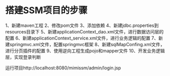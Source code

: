 # 搭建SSM项目的步骤
1、新建maven工程
2、修改pom文件
3、添加依赖
4、新建jdbc.properties到resources目录下
5、新建applicationContext_dao.xml文件，进行数据访问层的配置
6、新建applicationContext_service.xml文件，进行业务逻辑的配置
7、新建springmvc.xml文件，配置springmvc框架
8、新建sqlMapConfing.xml文件，进行分页插件的配置
9、使用逆向工程生成pojo和mapper文件
10、开发业务逻辑层，实现登录判断



运行项目http://localhost:8080/mimissm/admin/login.jsp